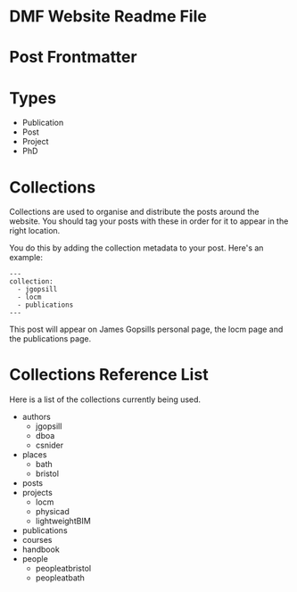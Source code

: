# DMF Website Readme File

# Post Frontmatter

# Types

- Publication
- Post
- Project
- PhD

# Collections

Collections are used to organise and distribute the posts around the website. You should tag your posts with these in order for it to appear in the right location.

You do this by adding the collection metadata to your post. Here's an example:

```
---
collection:
  - jgopsill
  - locm
  - publications
---
```

This post will appear on James Gopsills personal page, the locm page and the publications page.

# Collections Reference List

Here is a list of the collections currently being used.

- authors
  - jgopsill
  - dboa
  - csnider
- places
  - bath
  - bristol
- posts
- projects
  - locm
  - physicad
  - lightweightBIM
- publications
- courses
- handbook
- people
  - peopleatbristol
  - peopleatbath
